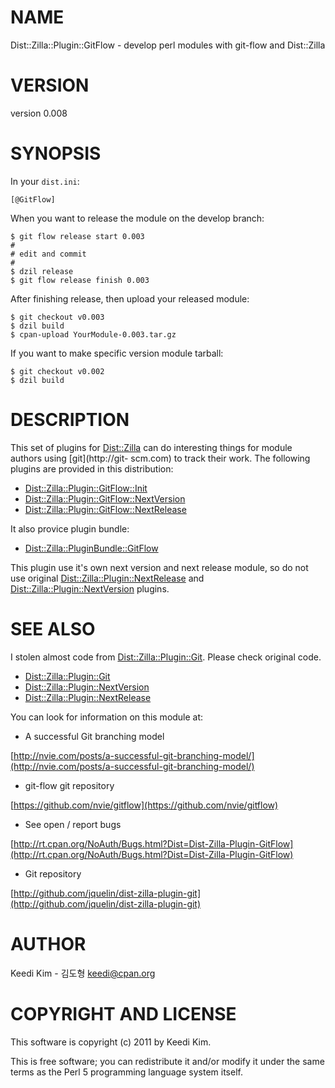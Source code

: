 # NAME

Dist::Zilla::Plugin::GitFlow - develop perl modules with git-flow and Dist::Zilla

# VERSION

version 0.008

# SYNOPSIS

In your `dist.ini`:

    [@GitFlow]

When you want to release the module on the develop branch:

    $ git flow release start 0.003
    #
    # edit and commit
    #
    $ dzil release
    $ git flow release finish 0.003

After finishing release, then upload your released module:

    $ git checkout v0.003
    $ dzil build
    $ cpan-upload YourModule-0.003.tar.gz

If you want to make specific version module tarball:

    $ git checkout v0.002
    $ dzil build

# DESCRIPTION

This set of plugins for [Dist::Zilla](http://search.cpan.org/perldoc?Dist::Zilla) can do interesting things for
module authors using [git](http://git- scm.com) to track their work. The
following plugins are provided in this distribution:

- [Dist::Zilla::Plugin::GitFlow::Init](http://search.cpan.org/perldoc?Dist::Zilla::Plugin::GitFlow::Init)
- [Dist::Zilla::Plugin::GitFlow::NextVersion](http://search.cpan.org/perldoc?Dist::Zilla::Plugin::GitFlow::NextVersion)
- [Dist::Zilla::Plugin::GitFlow::NextRelease](http://search.cpan.org/perldoc?Dist::Zilla::Plugin::GitFlow::NextRelease)

It also provice plugin bundle:

- [Dist::Zilla::PluginBundle::GitFlow](http://search.cpan.org/perldoc?Dist::Zilla::PluginBundle::GitFlow)

This plugin use it's own next version and next release module,
so do not use original [Dist::Zilla::Plugin::NextRelease](http://search.cpan.org/perldoc?Dist::Zilla::Plugin::NextRelease)
and [Dist::Zilla::Plugin::NextVersion](http://search.cpan.org/perldoc?Dist::Zilla::Plugin::NextVersion) plugins.

# SEE ALSO

I stolen almost code from [Dist::Zilla::Plugin::Git](http://search.cpan.org/perldoc?Dist::Zilla::Plugin::Git).
Please check original code.

- [Dist::Zilla::Plugin::Git](http://search.cpan.org/perldoc?Dist::Zilla::Plugin::Git)
- [Dist::Zilla::Plugin::NextVersion](http://search.cpan.org/perldoc?Dist::Zilla::Plugin::NextVersion)
- [Dist::Zilla::Plugin::NextRelease](http://search.cpan.org/perldoc?Dist::Zilla::Plugin::NextRelease)

You can look for information on this module at:

- A successful Git branching model

[http://nvie.com/posts/a-successful-git-branching-model/](http://nvie.com/posts/a-successful-git-branching-model/)

- git-flow git repository

[https://github.com/nvie/gitflow](https://github.com/nvie/gitflow)

- See open / report bugs

[http://rt.cpan.org/NoAuth/Bugs.html?Dist=Dist-Zilla-Plugin-GitFlow](http://rt.cpan.org/NoAuth/Bugs.html?Dist=Dist-Zilla-Plugin-GitFlow)

- Git repository

[http://github.com/jquelin/dist-zilla-plugin-git](http://github.com/jquelin/dist-zilla-plugin-git)

# AUTHOR

Keedi Kim - 김도형 <keedi@cpan.org>

# COPYRIGHT AND LICENSE

This software is copyright (c) 2011 by Keedi Kim.

This is free software; you can redistribute it and/or modify it under
the same terms as the Perl 5 programming language system itself.